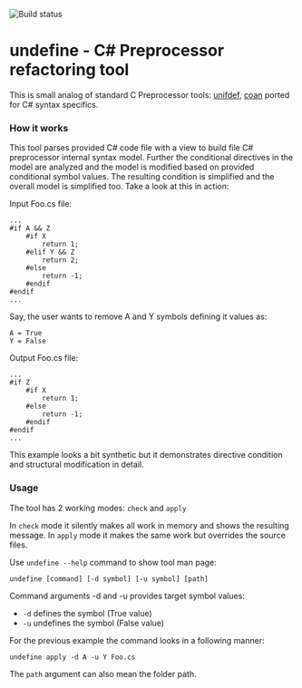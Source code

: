 ![Build status](https://api.travis-ci.org/gaDZella/undefine.svg?branch=master)

# undefine - C# Preprocessor refactoring tool

This is small analog of standard C Preprocessor tools: [unifdef](http://manpages.ubuntu.com/manpages/xenial/man1/unifdef.1.html), [coan](http://coan2.sourceforge.net/) ported for C# syntax specifics.

### How it works
This tool parses provided C# code file with a view to build file C# preprocessor internal syntax model.
Further the conditional directives in the model are analyzed and the model is modified based on provided conditional symbol values.
The resulting condition is simplified and the overall model is simplified too.
Take a look at this in action:

Input Foo.cs file:
```
...
#if A && Z
    #if X
        return 1;
    #elif Y && Z
        return 2;
    #else
        return -1;
    #endif
#endif
...
```

Say, the user wants to remove A and Y symbols defining it values as:
 ```
 A = True
 Y = False
 ```

Output Foo.cs file:
```
...
#if Z
    #if X
        return 1;
    #else
        return -1;
    #endif
#endif
...
```

This example looks a bit synthetic but it demonstrates directive condition and structural modification in detail.

### Usage

The tool has 2 working modes: `check` and `apply`

In `check` mode it silently makes all work in memory and shows the resulting message.
In `apply` mode it makes the same work but overrides the source files.

Use `undefine --help` command to show tool man page:

```
undefine [command] [-d symbol] [-u symbol] [path]
```

Command arguments -d and -u provides target symbol values:

* `-d` defines the symbol (True value)
* `-u` undefines the symbol (False value)

For the previous example the command looks in a following manner:

```
undefine apply -d A -u Y Foo.cs
```

The `path` argument can also mean the folder path.



